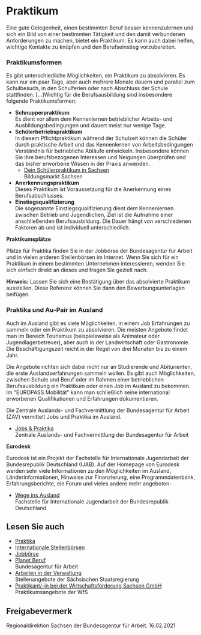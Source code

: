 # Praktikum

Eine gute Gelegenheit, einen bestimmten Beruf besser kennenzulernen und sich ein Bild von einer bestimmten Tätigkeit und den damit verbundenen Anforderungen zu machen, bietet ein Praktikum. Es kann auch dabei helfen, wichtige Kontakte zu knüpfen und den Berufseinstieg vorzubereiten.

### Praktikumsformen

Es gibt unterschiedliche Möglichkeiten, ein Praktikum zu absolvieren. Es kann nur ein paar Tage, aber auch mehrere Monate dauern und parallel zum Schulbesuch, in den Schulferien oder nach Abschluss der Schule stattfinden. [...]Wichtig für die Berufsausbildung sind insbesondere folgende Praktikumsformen:

* **Schnupperpraktikum**  
   Es dient vor allem dem Kennenlernen betrieblicher Arbeits- und Ausbildungsbedingungen und dauert meist nur wenige Tage.
* **Schülerbetriebspraktikum**  
   In diesem Pflichtpraktikum während der Schulzeit können die Schüler durch praktische Arbeit und das Kennenlernen von Arbeitsbedingungen Verständnis für betriebliche Abläufe entwickeln. Insbesondere können Sie ihre berufsbezogenen Interessen und Neigungen überprüfen und das bisher erworbene Wissen in der Praxis anwenden.
  + [Dein Schülerpraktikum in Sachsen](http://www.bildungsmarkt-sachsen.de/schuelerpraktikum-sachsen.php "Schülerpraktika im Freistaat Sachsen, Stellenangebote des bildungsmarkt-sachsen.de (www.bildungsmarkt-sachsen.de/schuelerpraktikum-sachsen.php)")  
     Bildungsmarkt Sachsen
* **Anerkennungspraktikum**  
  Dieses Praktikum ist Voraussetzung für die Anerkennung eines Berufsabschlusses.
* **Einstiegsqualifizierung**  
  Die sogenannte Einstiegsqualifizierung dient dem Kennenlernen zwischen Betrieb und Jugendlichen, Ziel ist die Aufnahme einer anschließenden Berufsausbildung. Die Dauer hängt von verschiedenen Faktoren ab und ist individuell unterschiedlich.

**Praktikumsplätze**

Plätze für Praktika finden Sie in der Jobbörse der Bundesagentur für Arbeit und in vielen anderen Stellenbörsen im Internet. Wenn Sie sich für ein Praktikum in einem bestimmten Unternehmen interessieren, wenden Sie sich einfach direkt an dieses und fragen Sie gezielt nach.

**Hinweis:**  Lassen Sie sich eine Bestätigung über das absolvierte Praktikum ausstellen. Diese Referenz können Sie dann den Bewerbungsunterlagen beifügen.

### Praktika und Au-Pair im Ausland

Auch im Ausland gibt es viele Möglichkeiten, in einem Job Erfahrungen zu sammeln oder ein Praktikum zu absolvieren. Die meisten Angebote findet man im Bereich Tourismus (beispielsweise als Animateur oder Jugendlagerbetreuer), aber auch in der Landwirtschaft oder Gastronomie. Die Beschäftigungszeit reicht in der Regel von drei Monaten bis zu einem Jahr.

Die Angebote richten sich dabei nicht nur an Studierende und Abiturienten, die erste Auslandserfahrungen sammeln wollen. Es gibt auch Möglichkeiten, zwischen Schule und Beruf oder im Rahmen einer betrieblichen Berufsausbildung ein Praktikum oder einen Job im Ausland zu bekommen. Im "EUROPASS Mobilität" kann man schließlich seine international erworbenen Qualifikationen und Erfahrungen dokumentieren.

Die Zentrale Auslands- und Fachvermittlung der Bundesagentur für Arbeit (ZAV) vermittelt Jobs und Praktika im Ausland.

* [Jobs & Praktika](https://www.arbeitsagentur.de/bildung/zwischenzeit/ins-ausland-gehen "Jobs und Praktika im Ausland, Bundesagentur für Arbeit (www.arbeitsagentur.de/bildung/zwischenzeit/ins-ausland-gehen")  
   Zentrale Auslands- und Fachvermittlung der Bundesagentur für Arbeit

**Eurodesk**

Eurodesk ist ein Projekt der Fachstelle für Internationale Jugendarbeit der Bundesrepublik Deutschland (IJAB). Auf der Homepage von Eurodesk werden sehr viele Informationen zu den Möglichkeiten im Ausland, Länderinformationen, Hinweise zur Finanzierung, eine Programmdatenbank, Erfahrungsberichte, ein Forum und vieles andere mehr angeboten:

* [Wege ins Ausland](https://www.rausvonzuhaus.de/Praktikum/Voraussetzungen "Rausvonzuhaus – Internetangebot von IJAB – Fachstelle für Internationale Jugendarbeit der Bundesrepublik Deutschland e. V.")  
   Fachstelle für Internationale Jugendarbeit der Bundesrepublik Deutschland

## Lesen Sie auch

* [Praktika](https://www.arbeitsagentur.de/bildung/zwischenzeit/praktikum-machen "Praktikum machen, Informationen, Agentur für Arbeit (www.arbeitsagentur.de/bildung/zwischenzeit/praktikum-machen")
* [Internationale Stellenbörsen](https://con.arbeitsagentur.de/prod/jobboerse/jobsuche-ui/?BERUF=International_58992,8030,7983,59291,58769,58768,58700,9701,5378,2052,78574,59655,59649,59590,59525,59488,59320,59223,59219,59213,59207,59203,59201,59195,59191,59187,59183,58786,58785,58784,58783,58750,58731,15001,4903,9759,7518,59383,59221,50995,50966,27838,27834,27831,27760,27680,27661,27659,27318,15495_&FCT.ANGEBOTSART=ARBEIT&page=1&size=10&sort=Relevanz "Internationale Stellenbörse, Agentur für Arbeit")
* [Jobbörse](https://jobboerse.arbeitsagentur.de/vamJB/startseite.html "jobboerse.arbeitsagentur.de")
* [Planet Beruf](http://www.planet-beruf.de/ "Startseite www.planet-beruf.de, Agentur für Arbeit ")  
  Bundesagentur für Arbeit
* [Arbeiten in der Verwaltung](https://www.karriere.sachsen.de/ "Stellenangebote für Praktika des Freistaates Sachsen (www.karriere.sachsen.de)")  
  Stellenangebote der Sächsischen Staatsregierung
* [Praktikant/-in bei der Wirtschaftsförderung Sachsen GmbH](https://www.wfs.sachsen.de/de/Stellenangebote/Praktikant_-in/157782.html)  
  Praktikumsangebote der WfS

## Freigabevermerk

Regionaldirektion Sachsen der Bundesagentur für Arbeit. 16.02.2021
